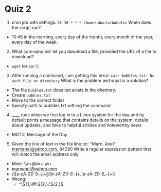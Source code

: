 # Quiz 2

1. cron job with settings:
`45 10 * * * /home/ubuntu/bubbles`
When does the script run?

- 10:45 in the morning, every day of the month, every month of the year, every day of the week.

2. What command will let you download a file, provided the URL of a file to download?

- `wget` (or `curl`)

3. After running a command, I am getting this error:
`cat: bubbles.txt: No such file or directory`
What is the problem and what is a solution?

- The file `bubbles.txt` does not exists in the directory.  
- Create `bubbles.txt`
- Move to the correct folder
- Specify path to bubbles.txt withing the command

4. ____ runs when we first log in to a Linux system for the day and by default prints a message that contains details on the system, details about updates, and links to helpful articles and noteworthy news

- MOTD, Message of the Day

5. Given the line of text in the file line.txt:
"Marn, Anel", marnanel@yahoo.com, 84390
Write a regular expression pattern that will match the email address only.

- Mine: \w+@\w+\.\w+
- marnanel@yahoo.com
- /([a-zA-Z0-9._-]+@[a-zA-Z0-9._-]+\.[a-zA-Z0-9_-]+)/
- Wrong:
    - ^\S{1,}@\S{2,}\.\S{2,}$
